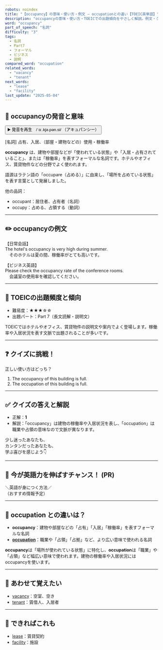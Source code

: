 ```yaml
---
robots: noindex
title: "【occupancy】の意味・使い方・例文 ― occupationとの違い【TOEIC英単語】"
description: "occupancyの意味・使い方・TOEICでの出題傾向をやさしく解説。例文・クイズ付きでoccupationとの違いもわかりやすく学べます。"
word: "occupancy"
part_of_speech: "名詞"
difficulty: "3"
tags:
  - 名詞
  - Part7
  - フォーマル
  - ビジネス
  - 説明
compared_word: "occupation"
related_words:
  - "vacancy"
  - "tenant"
next_words:
  - "lease"
  - "facility"
last_update: "2025-05-04"
---
```


## 🔰 occupancyの発音と意味

<button class="play-audio" onclick="playTTS('occupancy')">
  <span class="play-audio-main">
    ▶️ 発音を再生　/ˈɑː.kjə.pən.si/
  </span>
  <span class="play-audio-sub">
    （アキュパンシー）
  </span>
</button>

[名詞] 占有、入居、（部屋・建物などの）使用・稼働率

**occupancy** は、建物や部屋などが「使われている状態」や「入居・占有されていること」、または「稼働率」を表すフォーマルな名詞です。ホテルやオフィス、賃貸物件などの分野でよく使われます。

語源はラテン語の「occupare（占める）」に由来し、「場所を占めている状態」を表す言葉として発展しました。

他の品詞：  
- occupant：居住者、占有者（名詞）
- occupy：占める、占領する（動詞）

---

## ✏️ occupancyの例文

【日常会話】  
The hotel's occupancy is very high during summer.  
　そのホテルは夏の間、稼働率がとても高いです。

【ビジネス英語】  
Please check the occupancy rate of the conference rooms.  
　会議室の使用率を確認してください。

---

## 🎯 TOEICの出題頻度と傾向

- 難易度：★★★☆☆
- 出題パート：Part 7（長文読解・説明文）

TOEICではホテルやオフィス、賃貸物件の説明文や案内でよく登場します。稼働率や入居状況を表す文脈で出題されることが多いです。

---

## ❓ クイズに挑戦！

正しい使い方はどっち？

1. The occupancy of this building is full.  
2. The occupation of this building is full.

---

## ✅ クイズの答えと解説

- 正解：**1**
- 解説：「occupancy」は建物の稼働率や入居状況を表し、「occupation」は職業や占領の意味なので文脈が異なります。

少し迷ったあなたも、  
カンタンだったあなたも、  
学ぶ喜びを感じよう👇️

---

## 🚀 今が英語力を伸ばすチャンス！ (PR)

<div class="info-center">
＼英語が身につく方法／<br>  
（おすすめ情報予定）
</div>

---

## 🤔  occupation との違いは？

- **occupancy**：建物や部屋などの「占有」「入居」「稼働率」を表すフォーマルな名詞
- **[occupation](/occupation)**：職業や「占領」「占拠」など、より広い意味で使われる名詞

**occupancy**は「場所が使われている状態」に特化し、**occupation**は「職業」や「占領」など幅広い意味で使われます。建物の稼働率や入居状況にはoccupancyを使います。

---

## 🧩 あわせて覚えたい

- [vacancy](/vacancy)：空室、空き
- [tenant](/tenant)：賃借人、入居者

---

## 📖 できればこれも

- [lease](/lease)：賃貸契約
- [facility](/facility)：施設

<!-- cvid: aid32_bid00 -->
